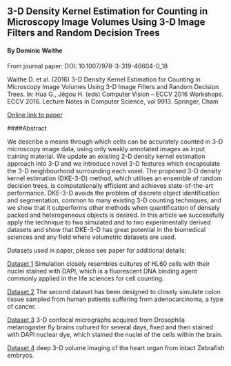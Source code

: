 ## 3-D Density Kernel Estimation for Counting in Microscopy Image Volumes Using 3-D Image Filters and Random Decision Trees  
#### By Dominic Waithe


From journal paper:
DOI: 10.1007/978-3-319-46604-0_18

Waithe D. et al. (2016) 3-D Density Kernel Estimation for Counting in Microscopy Image Volumes Using 3-D Image Filters and Random Decision Trees. In: Hua G., Jégou H. (eds) Computer Vision – ECCV 2016 Workshops. ECCV 2016. Lecture Notes in Computer Science, vol 9913. Springer, Cham

[Online link to paper](http://link.springer.com/chapter/10.1007/978-3-319-46604-0_18)

####Abstract

We describe a means through which cells can be accurately counted in 3-D microscopy image data, using only weakly annotated images as input training material. We update an existing 2-D density kernel estimation approach into 3-D and we introduce novel 3-D features which encapsulate the 3-D neighbourhood surrounding each voxel. The proposed 3-D density kernel estimation (DKE-3-D) method, which utilises an ensemble of random decision trees, is computationally efficient and achieves state-of-the-art performance. DKE-3-D avoids the problem of discrete object identification and segmentation, common to many existing 3-D counting techniques, and we show that it outperforms other methods when quantification of densely packed and heterogeneous objects is desired. In this article we successfully apply the technique to two simulated and to two experimentally derived datasets and show that DKE-3-D has great potential in the biomedical sciences and any field where volumetric datasets are used.


Datasets used in paper, please see paper for additional details:

[Dataset 1](http://sara.molbiol.ox.ac.uk/dwaithe/software/data/dataset1.zip) Simulation closely resembles cultures of HL60 cells with their nuclei stained with DAPI, which is a fluorescent DNA binding agent commonly applied in the life sciences for cell counting.

[Dataset 2](http://sara.molbiol.ox.ac.uk/dwaithe/software/data/dataset2.zip) The second dataset  has been designed to closely simulate colon tissue sampled from human patients suffering from adenocarcinoma, a type of cancer.

[Dataset 3](http://sara.molbiol.ox.ac.uk/dwaithe/software/data/dataset3.zip) 3-D confocal micrographs acquired from Drosophila melanogaster fly brains cultured for several days, fixed and then stained with DAPI nuclear dye, which stained the nuclei of the cells within the brain. 

[Dataset 4](http://sara.molbiol.ox.ac.uk/dwaithe/software/data/dataset4.zip) deep 3-D volume imaging of the heart organ from intact Zebrafish embryos.
